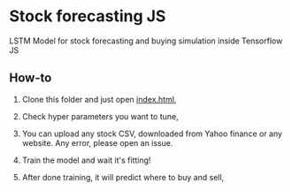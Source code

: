 # Stock forecasting JS

LSTM Model for stock forecasting and buying simulation inside Tensorflow JS

## How-to

1. Clone this folder and just open [index.html](index.html),

2. Check hyper parameters you want to tune,

3. You can upload any stock CSV, downloaded from Yahoo finance or any website. Any error, please open an issue.

4. Train the model and wait it's fitting!

5. After done training, it will predict where to buy and sell,
